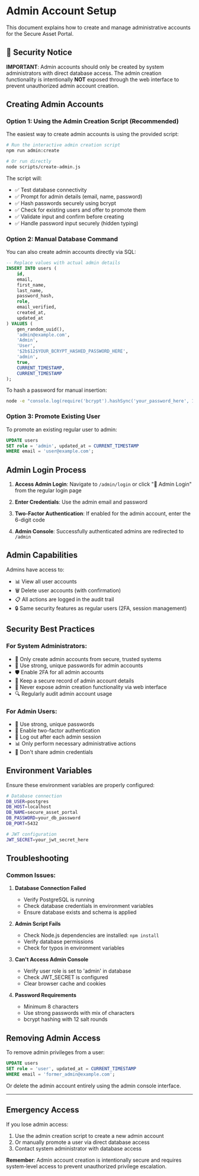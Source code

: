 # Admin Account Setup

This document explains how to create and manage administrative accounts for the Secure Asset Portal.

## 🚨 Security Notice

**IMPORTANT**: Admin accounts should only be created by system administrators with direct database access. The admin creation functionality is intentionally **NOT** exposed through the web interface to prevent unauthorized admin account creation.

## Creating Admin Accounts

### Option 1: Using the Admin Creation Script (Recommended)

The easiest way to create admin accounts is using the provided script:

```bash
# Run the interactive admin creation script
npm run admin:create

# Or run directly
node scripts/create-admin.js
```

The script will:
- ✅ Test database connectivity
- ✅ Prompt for admin details (email, name, password)
- ✅ Hash passwords securely using bcrypt
- ✅ Check for existing users and offer to promote them
- ✅ Validate input and confirm before creating
- ✅ Handle password input securely (hidden typing)

### Option 2: Manual Database Command

You can also create admin accounts directly via SQL:

```sql
-- Replace values with actual admin details
INSERT INTO users (
    id, 
    email, 
    first_name, 
    last_name, 
    password_hash, 
    role, 
    email_verified,
    created_at, 
    updated_at
) VALUES (
    gen_random_uuid(),
    'admin@example.com',
    'Admin',
    'User',
    '$2b$12$YOUR_BCRYPT_HASHED_PASSWORD_HERE',
    'admin',
    true,
    CURRENT_TIMESTAMP,
    CURRENT_TIMESTAMP
);
```

To hash a password for manual insertion:
```bash
node -e "console.log(require('bcrypt').hashSync('your_password_here', 12))"
```

### Option 3: Promote Existing User

To promote an existing regular user to admin:

```sql
UPDATE users 
SET role = 'admin', updated_at = CURRENT_TIMESTAMP 
WHERE email = 'user@example.com';
```

## Admin Login Process

1. **Access Admin Login**: Navigate to `/admin/login` or click "🔐 Admin Login" from the regular login page

2. **Enter Credentials**: Use the admin email and password

3. **Two-Factor Authentication**: If enabled for the admin account, enter the 6-digit code

4. **Admin Console**: Successfully authenticated admins are redirected to `/admin`

## Admin Capabilities

Admins have access to:
- 📊 View all user accounts
- 🗑️ Delete user accounts (with confirmation)
- 📋 All actions are logged in the audit trail
- 🔒 Same security features as regular users (2FA, session management)

## Security Best Practices

### For System Administrators:
- 🔐 Only create admin accounts from secure, trusted systems
- 🔄 Use strong, unique passwords for admin accounts
- 🛡️ Enable 2FA for all admin accounts
- 📝 Keep a secure record of admin account details
- 🚫 Never expose admin creation functionality via web interface
- 🔍 Regularly audit admin account usage

### For Admin Users:
- 🔐 Use strong, unique passwords
- 📱 Enable two-factor authentication
- 🚪 Log out after each admin session
- 📊 Only perform necessary administrative actions
- 🚫 Don't share admin credentials

## Environment Variables

Ensure these environment variables are properly configured:

```bash
# Database connection
DB_USER=postgres
DB_HOST=localhost
DB_NAME=secure_asset_portal
DB_PASSWORD=your_db_password
DB_PORT=5432

# JWT configuration
JWT_SECRET=your_jwt_secret_here
```

## Troubleshooting

### Common Issues:

1. **Database Connection Failed**
   - Verify PostgreSQL is running
   - Check database credentials in environment variables
   - Ensure database exists and schema is applied

2. **Admin Script Fails**
   - Check Node.js dependencies are installed: `npm install`
   - Verify database permissions
   - Check for typos in environment variables

3. **Can't Access Admin Console**
   - Verify user role is set to 'admin' in database
   - Check JWT_SECRET is configured
   - Clear browser cache and cookies

4. **Password Requirements**
   - Minimum 8 characters
   - Use strong passwords with mix of characters
   - bcrypt hashing with 12 salt rounds

## Removing Admin Access

To remove admin privileges from a user:

```sql
UPDATE users 
SET role = 'user', updated_at = CURRENT_TIMESTAMP 
WHERE email = 'former_admin@example.com';
```

Or delete the admin account entirely using the admin console interface.

---

## Emergency Access

If you lose admin access:
1. Use the admin creation script to create a new admin account
2. Or manually promote a user via direct database access
3. Contact system administrator with database access

**Remember**: Admin account creation is intentionally secure and requires system-level access to prevent unauthorized privilege escalation.
